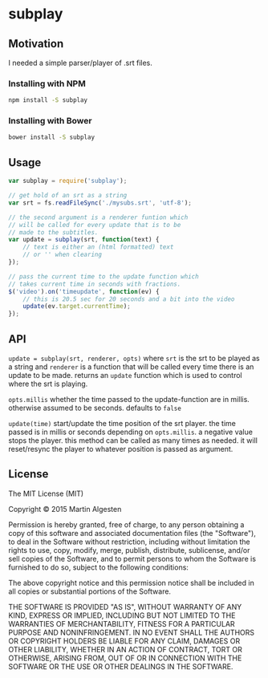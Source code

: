 subplay
=======

## Motivation

I needed a simple parser/player of .srt files.

### Installing with NPM

```bash
npm install -S subplay
```

### Installing with Bower

```bash
bower install -S subplay
```

## Usage

```javascript
var subplay = require('subplay');

// get hold of an srt as a string
var srt = fs.readFileSync('./mysubs.srt', 'utf-8');

// the second argument is a renderer funtion which
// will be called for every update that is to be
// made to the subtitles.
var update = subplay(srt, function(text) {
    // text is either an (html formatted) text
    // or '' when clearing
});

// pass the current time to the update function which
// takes current time in seconds with fractions.
$('video').on('timeupdate', function(ev) {
    // this is 20.5 sec for 20 seconds and a bit into the video
    update(ev.target.currentTime);
});
```

## API

`update = subplay(srt, renderer, opts)` where `srt` is the srt to be played as a
string and `renderer` is a function that will be called every time
there is an update to be made. returns an `update` function which is used
to control where the srt is playing.

`opts.millis` whether the time passed to the update-function are in
millis. otherwise assumed to be seconds. defaults to `false`

`update(time)` start/update the time position of the srt player. the
time passed is in millis or seconds depending on `opts.millis`. a
negative value stops the player. this method can be called as many
times as needed. it will reset/resync the player to whatever position
is passed as argument.

License
-------

The MIT License (MIT)

Copyright © 2015 Martin Algesten

Permission is hereby granted, free of charge, to any person obtaining
a copy of this software and associated documentation files (the
"Software"), to deal in the Software without restriction, including
without limitation the rights to use, copy, modify, merge, publish,
distribute, sublicense, and/or sell copies of the Software, and to
permit persons to whom the Software is furnished to do so, subject to
the following conditions:

The above copyright notice and this permission notice shall be
included in all copies or substantial portions of the Software.

THE SOFTWARE IS PROVIDED "AS IS", WITHOUT WARRANTY OF ANY KIND,
EXPRESS OR IMPLIED, INCLUDING BUT NOT LIMITED TO THE WARRANTIES OF
MERCHANTABILITY, FITNESS FOR A PARTICULAR PURPOSE AND
NONINFRINGEMENT. IN NO EVENT SHALL THE AUTHORS OR COPYRIGHT HOLDERS BE
LIABLE FOR ANY CLAIM, DAMAGES OR OTHER LIABILITY, WHETHER IN AN ACTION
OF CONTRACT, TORT OR OTHERWISE, ARISING FROM, OUT OF OR IN CONNECTION
WITH THE SOFTWARE OR THE USE OR OTHER DEALINGS IN THE SOFTWARE.
